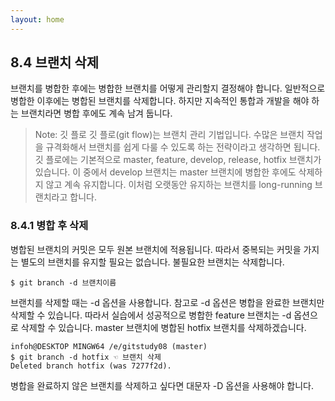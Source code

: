 ```yaml
---
layout: home
---
```

## 8.4 브랜치 삭제
브랜치를 병합한 후에는 병합한 브랜치를 어떻게 관리할지 결정해야 합니다. 일반적으로 병합한 이후에는 병합된 브랜치를 삭제합니다. 하지만 지속적인 통합과 개발을 해야 하는 브랜치라면 병합 후에도 계속 남겨 둡니다.  

>Note: 깃 플로
깃 플로(git flow)는 브랜치 관리 기법입니다. 수많은 브랜치 작업을 규격화해서 브랜치를 쉽게 다룰 수 있도록 하는 전략이라고 생각하면 됩니다. 깃 플로에는 기본적으로 master, feature, develop, release, hotfix 브랜치가 있습니다. 이 중에서 develop 브랜치는 master 브랜치에 병합한 후에도 삭제하지 않고 계속 유지합니다. 이처럼 오랫동안 유지하는 브랜치를 long-running 브랜치라고 합니다.  


### 8.4.1 병합 후 삭제
병합된 브랜치의 커밋은 모두 원본 브랜치에 적용됩니다. 따라서 중복되는 커밋을 가지는 별도의 브랜치를 유지할 필요는 없습니다. 불필요한 브랜치는 삭제합니다.  

```
$ git branch -d 브랜치이름
```
 
브랜치를 삭제할 때는 -d 옵션을 사용합니다. 참고로 -d 옵션은 병합을 완료한 브랜치만 삭제할 수 있습니다. 따라서 실습에서 성공적으로 병합한 feature 브랜치는 -d 옵션으로 삭제할 수 있습니다. master 브랜치에 병합된 hotfix 브랜치를 삭제하겠습니다.  

```
infoh@DESKTOP MINGW64 /e/gitstudy08 (master)
$ git branch -d hotfix ☜ 브랜치 삭제
Deleted branch hotfix (was 7277f2d).

```

병합을 완료하지 않은 브랜치를 삭제하고 싶다면 대문자 -D 옵션을 사용해야 합니다.

